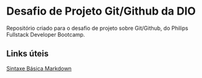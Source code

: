 # Desafio de Projeto Git/Github da DIO
Repositório criado para o desafio de projeto sobre Git/Github, do Philips Fullstack Developer Bootcamp.

## Links úteis
[Sintaxe Básica Markdown](https://www.markdownguide.org/basic-syntax/)
